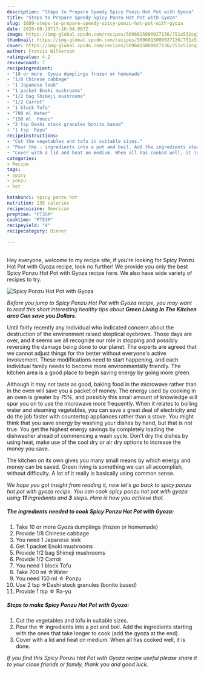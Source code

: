 ```yaml
---
description: "Steps to Prepare Speedy Spicy Ponzu Hot Pot with Gyoza"
title: "Steps to Prepare Speedy Spicy Ponzu Hot Pot with Gyoza"
slug: 1689-steps-to-prepare-speedy-spicy-ponzu-hot-pot-with-gyoza
date: 2020-08-19T17:16:04.007Z
image: https://img-global.cpcdn.com/recipes/5096815000027136/751x532cq70/spicy-ponzu-hot-pot-with-gyoza-recipe-main-photo.jpg
thumbnail: https://img-global.cpcdn.com/recipes/5096815000027136/751x532cq70/spicy-ponzu-hot-pot-with-gyoza-recipe-main-photo.jpg
cover: https://img-global.cpcdn.com/recipes/5096815000027136/751x532cq70/spicy-ponzu-hot-pot-with-gyoza-recipe-main-photo.jpg
author: Francis Wilkerson
ratingvalue: 4.2
reviewcount: 7
recipeingredient:
- "10 or more  Gyoza dumplings frozen or homemade"
- "1/8 Chinese cabbage"
- "1 Japanese leek"
- "1 packet Enoki mushrooms"
- "1/2 bag Shimeji mushrooms"
- "1/2 Carrot"
- "1 block Tofu"
- "700 ml Water"
- "150 ml  Ponzu"
- "2 tsp Dashi stock granules bonito based"
- "1 tsp  Rayu"
recipeinstructions:
- "Cut the vegetables and tofu in suitable sizes."
- "Pour the ☆ ingredients into a pot and boil. Add the ingredients starting with the ones that take longer to cook (add the gyoza at the end)."
- "Cover with a lid and heat on medium. When all has cooked well, it is done."
categories:
- Recipe
tags:
- spicy
- ponzu
- hot

katakunci: spicy ponzu hot 
nutrition: 235 calories
recipecuisine: American
preptime: "PT35M"
cooktime: "PT53M"
recipeyield: "4"
recipecategory: Dinner

---
```

<br>
Hey everyone, welcome to my recipe site, if you're looking for Spicy Ponzu Hot Pot with Gyoza recipe, look no further! We provide you only the best Spicy Ponzu Hot Pot with Gyoza recipe here. We also have wide variety of recipes to try.
<br>


![Spicy Ponzu Hot Pot with Gyoza](https://img-global.cpcdn.com/recipes/5096815000027136/751x532cq70/spicy-ponzu-hot-pot-with-gyoza-recipe-main-photo.jpg)

<i>Before you jump to Spicy Ponzu Hot Pot with Gyoza recipe, you may want to read this short interesting healthy tips about 
<strong>Green Living In The Kitchen area Can save you Dollars</strong>.</i>
</br>

Until fairly recently any individual who indicated concern about the destruction of the environment raised skeptical eyebrows. Those days are over, and it seems we all recognize our role in stopping and possibly reversing the damage being done to our planet. The experts are agreed that we cannot adjust things for the better without everyone's active involvement. These modifications need to start happening, and each individual family needs to become more environmentally friendly. The kitchen area is a good place to begin saving energy by going more green.

Although it may not taste as good, baking food in the microwave rather than in the oven will save you a packet of money. The energy used by cooking in an oven is greater by 75%, and possibly this small amount of knowledge will spur you on to use the microwave more frequently. When it relates to boiling water and steaming vegetables, you can save a great deal of electricity and do the job faster with countertop appliances rather than a stove. You might think that you save energy by washing your dishes by hand, but that is not true. You get the highest energy savings by completely loading the dishwasher ahead of commencing a wash cycle. Don't dry the dishes by using heat, make use of the cool dry or air dry options to increase the money you save.

The kitchen on its own gives you many small means by which energy and money can be saved. Green living is something we can all accomplish, without difficulty. A lot of it really is basically using common sense.


<i>We hope you got insight from reading it, now let's go back to spicy ponzu hot pot with gyoza recipe. You can cook spicy ponzu hot pot with gyoza using <strong>11</strong> ingredients and <strong>3</strong> steps. Here is how you achieve that.
</i>

##### The ingredients needed to cook Spicy Ponzu Hot Pot with Gyoza:

1. Take 10 or more  Gyoza dumplings (frozen or homemade)
1. Provide 1/8 Chinese cabbage
1. You need 1 Japanese leek
1. Get 1 packet Enoki mushrooms
1. Provide 1/2 bag Shimeji mushrooms
1. Provide 1/2 Carrot
1. You need 1 block Tofu
1. Take 700 ml ☆Water
1. You need 150 ml ☆ Ponzu
1. Use 2 tsp ☆Dashi stock granules (bonito based)
1. Provide 1 tsp ☆ Ra-yu


##### Steps to make Spicy Ponzu Hot Pot with Gyoza:

1. Cut the vegetables and tofu in suitable sizes.
1. Pour the ☆ ingredients into a pot and boil. Add the ingredients starting with the ones that take longer to cook (add the gyoza at the end).
1. Cover with a lid and heat on medium. When all has cooked well, it is done.


<i>If you find this Spicy Ponzu Hot Pot with Gyoza recipe useful please share it to your close friends or family, thank you and good luck.</i>
